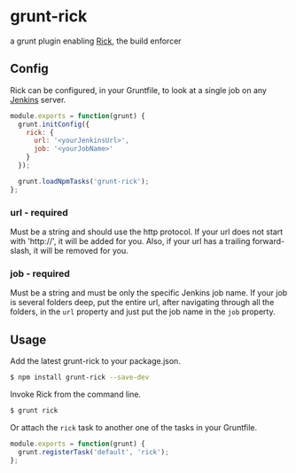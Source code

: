grunt-rick
==========

a grunt plugin enabling [Rick](https://github.com/RallySoftware/rick), the build enforcer

## Config

Rick can be configured, in your Gruntfile, to look at a single job on any [Jenkins](http://jenkins-ci.org/) server.

```js
module.exports = function(grunt) {
  grunt.initConfig({
    rick: {
      url: '<yourJenkinsUrl>',
      job: '<yourJobName>'
    }
  });

  grunt.loadNpmTasks('grunt-rick');
};
```

### url - required

Must be a string and should use the http protocol. If your url does not start with 'http://', it will be added for you. Also, if your url has a trailing forward-slash, it will be removed for you.

### job - required

Must be a string and must be only the specific Jenkins job name. If your job is several folders deep, put the entire url, after navigating through all the folders, in the `url` property and just put the job name in the `job` property.

## Usage

Add the latest grunt-rick to your package.json.

```bash
$ npm install grunt-rick --save-dev
```

Invoke Rick from the command line.

```bash
$ grunt rick
```

Or attach the `rick` task to another one of the tasks in your Gruntfile.

```js
module.exports = function(grunt) {
  grunt.registerTask('default', 'rick');
};
```
